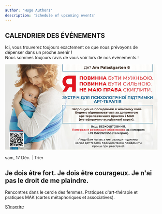 ```yaml
---
author: 'Hugo Authors'
description: 'Schedule of upcoming events'
---
```


<div class='container m-auto'>
    <h2 class='text-red-600 font-bold 3xl:text-4xl text-2xl px-7 mb-4'>CALENDRIER DES ÉVÉNEMENTS</h2>
    <p class='px-7 mb-4'>Ici, vous trouverez toujours exactement ce que nous prévoyons de dépenser dans un proche avenir !<br>
    Nous sommes toujours ravis de vous voir lors de nos événements !</p>
</div>

<div class='container mx-auto my-6 px-7'>
    <!-- Left-img block 
    <div class='grid lg:grid-cols-2 grid-cols-1 border border-red-600 mb-6'>
        <div class='overflow-hidden'>
            <img src='/calendarImg/e57edb_d1e4b548b92f484f891319cd0a59236f_mv2.jpg' class='w-full object-cover  transition-transform transform hover:scale-110'>
        </div>
        <div class='text-justify my-auto p-6 '>
            <p>dim, 11 Déc. | Mergener Hof e.V.</p>
            <h2 class='3xl:text-4xl text-2xl font-bold my-4 text-left'>Soirée ukrainienne "Kalita"</h2>
            <p class='mb-4'>Amis, nous vous invitons à une vraie fête ukrainienne : - avec une master class de broderie ; - Chansons folkloriques ukrainiennes et humour folklorique; - de délicieuses friandises. L'hôtesse de la soirée sera l'incomparable tante Sonia (actrice talentueuse, chanteuse ukrainienne - Yaryna Sonyachna).</p>
            <a href='https://docs.google.com/forms/d/e/1FAIpQLSd91BiSuBVD5w9SgOIotsghWuYbdT7v5GKyxtRgBhLVXxHy7w/viewform?usp=sharing' class='uppercase text-white bg-red-600 px-6 py-2 hover:bg-red-800'>S'inscrire</a>
        </div>
    </div>
    -->
    <!-- right-img block -->
    <div class='grid lg:grid-cols-2 grid-cols-1 border border-red-600'>
        <div class='overflow-hidden'>
            <img src='/calendarImg/e57edb_413c5ce542e8423fad5c44330cce596b_mv2.jpg' class='w-full object-cover transition-transform transform hover:scale-110'>
        </div>
        <div class='text-justify my-auto p-6 lg:order-first'>
            <p>sam, 17 Déc. | Trier</p>
            <h2 class='3xl:text-4xl text-2xl font-bold my-4 text-left'>Je dois être fort. Je dois être courageux. Je n'ai pas le droit de me plaindre.</h2>
            <p class='mb-4'>Rencontres dans le cercle des femmes. Pratiques d'art-thérapie et pratiques MAK (cartes métaphoriques et associatives).</p>
            <a href='https://docs.google.com/forms/d/e/1FAIpQLSd91BiSuBVD5w9SgOIotsghWuYbdT7v5GKyxtRgBhLVXxHy7w/viewform?usp=sharing' class='uppercase text-white bg-red-600 px-6 py-2 hover:bg-red-800'>S'inscrire</a>
        </div>
    </div>
</div>